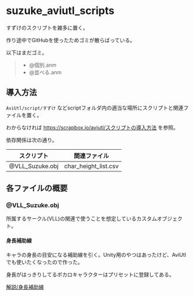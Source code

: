 # suzuke_aviutl_scripts
すずけのスクリプトを雑多に置く。

作り途中でGitHubを使ったためゴミが散らばっている。

以下はまだゴミ。
> * @個別.anm
> * @並べる.anm

## 導入方法
`AviUtl/script/すずけ` などscriptフォルダ内の適当な場所にスクリプトと関連ファイルを置く。

わからなければ https://scrapbox.io/aviutl/スクリプトの導入方法 を参照。

依存関係は次の通り。

|スクリプト|関連ファイル|
|---|---|
|@VLL_Suzuke.obj|char_height_list.csv|


## 各ファイルの概要
### @VLL_Suzuke.obj
所属するサークル(VLL)の関連で使うことを想定しているカスタムオブジェクト。
#### 身長補助線
キャラの身長の目安になる補助線を引く。Unity用のやつはあったけど、AviUtlでも使いたくなったので作った。

身長がはっきりしてるボカロキャラクターはプリセットに登録してある。

[解説/身長補助線](https://github.com/Suzukeh/suzuke_aviutl_scripts/tree/main/%E8%A7%A3%E8%AA%AC/%E8%BA%AB%E9%95%B7%E8%A3%9C%E5%8A%A9%E7%B7%9A)
